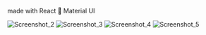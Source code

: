 made with React 💙 Material UI

![Screenshot_2](https://user-images.githubusercontent.com/64174995/174026192-96757534-dfb3-4099-8c60-b0692abd2d8d.png)
![Screenshot_3](https://user-images.githubusercontent.com/64174995/174026258-166337a2-bde1-4d6f-a418-fde5fbda8680.png)
![Screenshot_4](https://user-images.githubusercontent.com/64174995/174026300-7f1c3ebf-4e04-4ce7-82d9-c4938efd93b8.png)
![Screenshot_5](https://user-images.githubusercontent.com/64174995/174026313-c1b0d061-581b-46a2-aca2-eee8f767739c.png)
